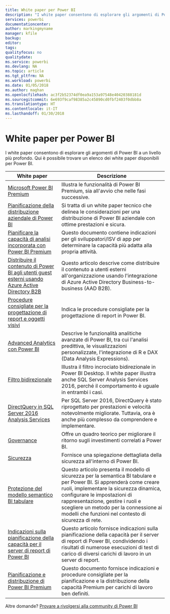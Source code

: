 ```yaml
---
title: White paper per Power BI
description: "I white paper consentono di esplorare gli argomenti di Power BI a un livello più profondo."
services: powerbi
documentationcenter: 
author: markingmyname
manager: kfile
backup: 
editor: 
tags: 
qualityfocus: no
qualitydate: 
ms.service: powerbi
ms.devlang: NA
ms.topic: article
ms.tgt_pltfrm: NA
ms.workload: powerbi
ms.date: 01/05/2018
ms.author: maghan
ms.openlocfilehash: ac3f2b52374df0ea9a153a97548e40420388181d
ms.sourcegitcommit: 6e693f9caf98385a2c45890cd0fbf2403f0dbb8a
ms.translationtype: HT
ms.contentlocale: it-IT
ms.lasthandoff: 01/30/2018
---
```

# <a name="whitepapers-for-power-bi"></a>White paper per Power BI

I white paper consentono di esplorare gli argomenti di Power BI a un livello più profondo. Qui è possibile trovare un elenco dei white paper disponibili per Power BI.

| White paper | Descrizione |
| --- | --- |
| [Microsoft Power BI Premium](https://aka.ms/pbipremiumwhitepaper) |Illustra le funzionalità di Power BI Premium, sia all'avvio che nelle fasi successive. |
| [Pianificazione della distribuzione aziendale di Power BI](https://aka.ms/pbienterprisedeploy) |Si tratta di un white paper tecnico che delinea le considerazioni per una distribuzione di Power BI aziendale con ottime prestazioni e sicura. |
| [Pianificare la capacità di analisi incorporata con Power BI Premium](https://aka.ms/pbiewhitepaper) |Questo documento contiene indicazioni per gli sviluppatori/ISV di app per determinare la capacità più adatta alla propria attività. |
|[Distribuire il contenuto di Power BI agli utenti guest esterni usando Azure Active Directory B2B](https://aka.ms/powerbi-b2b-whitepaper)|Questo articolo descrive come distribuire il contenuto a utenti esterni all'organizzazione usando l'integrazione di Azure Active Directory Business-to-business (AAD B2B).|
| [Procedure consigliate per la progettazione di report e oggetti visivi](power-bi-visualization-best-practices.md) |Indica le procedure consigliate per la progettazione di report in Power BI. |
| [Advanced Analytics con Power BI](https://info.microsoft.com/advanced-analytics-with-power-bi.html?Is=Website) |Descrive le funzionalità analitiche avanzate di Power BI, tra cui l'analisi predittiva, le visualizzazioni personalizzate, l'integrazione di R e DAX (Data Analysis Expressions). |
| [Filtro bidirezionale](desktop-bidirectional-filtering.md) |Illustra il filtro incrociato bidirezionale in Power BI Desktop. Il white paper illustra anche SQL Server Analysis Services 2016, perché il comportamento è uguale in entrambi i casi. |
| [DirectQuery in SQL Server 2016 Analysis Services](https://blogs.msdn.microsoft.com/analysisservices/2017/04/06/directquery-in-sql-server-2016-analysis-services-whitepaper/) |Per SQL Server 2016, DirectQuery è stato riprogettato per prestazioni e velocità notevolmente migliorate. Tuttavia, ora è anche più complesso da comprendere e implementare. |
| [Governance](service-admin-governance.md) |Offre un quadro teorico per migliorare il ritorno sugli investimenti correlati a Power BI. |
| [Sicurezza](service-admin-power-bi-security.md) |Fornisce una spiegazione dettagliata della sicurezza all'interno di Power BI. |
| [Protezione del modello semantico BI tabulare](http://download.microsoft.com/download/D/2/0/D20E1C5F-72EA-4505-9F26-FEF9550EFD44/Securing%20the%20Tabular%20BI%20Semantic%20Model.docx) |Questo articolo presenta il modello di sicurezza per la semantica BI tabulare e per Power BI. Si apprenderà come creare ruoli, implementare la sicurezza dinamica, configurare le impostazioni di rappresentazione, gestire i ruoli e scegliere un metodo per la connessione ai modelli che funzioni nel contesto di sicurezza di rete. |
| [Indicazioni sulla pianificazione della capacità per il server di report di Power BI](report-server/capacity-planning.md) |Questo articolo fornisce indicazioni sulla pianificazione della capacità per il server di report di Power BI, condividendo i risultati di numerose esecuzioni di test di carico di diversi carichi di lavoro in un server di report. |
| [Pianificazione e distribuzione di Power BI Premium](https://aka.ms/Premium-Capacity-Planning-Deployment)| Questo documento fornisce indicazioni e procedure consigliate per la pianificazione e la distribuzione della capacità Premium per carichi di lavoro ben definiti.|

Altre domande? [Provare a rivolgersi alla community di Power BI](http://community.powerbi.com/)
